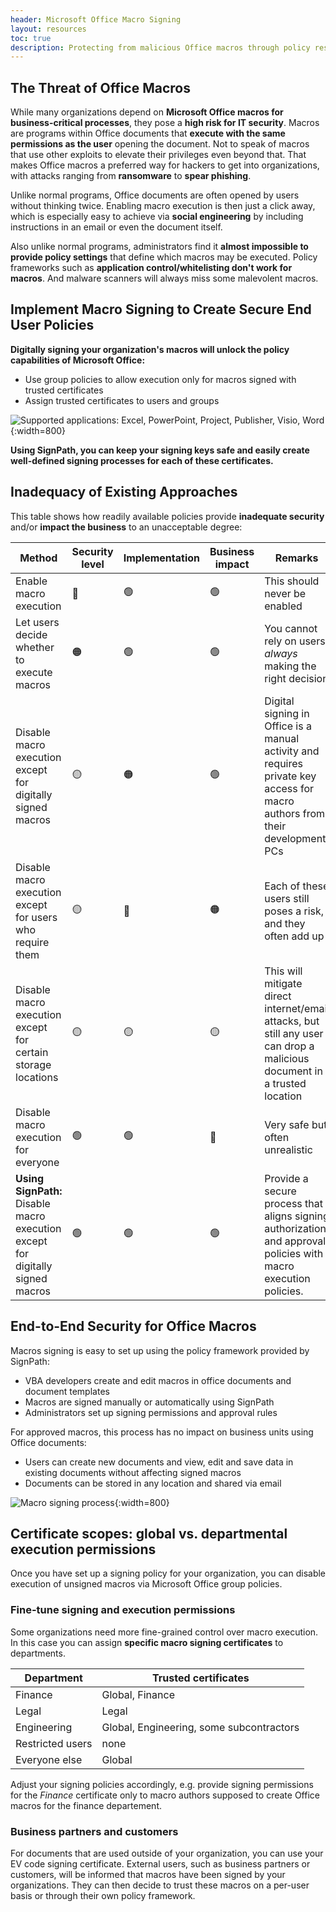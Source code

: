```yaml
---
header: Microsoft Office Macro Signing
layout: resources
toc: true
description: Protecting from malicious Office macros through policy restrictions and signing
---
```


## The Threat of Office Macros

While many organizations depend on **Microsoft Office macros for business-critical processes**, they pose a **high risk for IT security**. Macros are programs within Office documents that **execute with the same permissions as the user** opening the document. Not to speak of macros that use other exploits to elevate their privileges even beyond that. That makes Office macros a preferred way for hackers to get into organizations, with attacks ranging from **ransomware** to **spear phishing**.

Unlike normal programs, Office documents are often opened by users without thinking twice. Enabling macro execution is then just a click away, which is especially easy to achieve via **social engineering** by including instructions in an email or even the document itself. 

Also unlike normal programs, administrators find it **almost impossible to provide policy settings** that define which macros may be executed. Policy frameworks such as **application control/whitelisting don't work for macros**. And malware scanners will always miss some malevolent macros.

## Implement Macro Signing to Create Secure End User Policies

**Digitally signing your organization's macros will unlock the policy capabilities of Microsoft Office:**

* Use group policies to allow execution only for macros signed with trusted certificates
* Assign trusted certificates to users and groups

![Supported applications: Excel, PowerPoint, Project, Publisher, Visio, Word](/assets/img/product/office-macros/office-supported-apps.png){:width=800}

**Using SignPath, you can keep your signing keys safe and easily create well-defined signing processes for each of these certificates.**

## Inadequacy of Existing Approaches

This table shows how readily available policies provide **inadequate security** and/or **impact the business** to an unacceptable degree:

| Method                                                       | Security level  | Implementation  | Business impact | Remarks
|--------------------------------------------------------------|-----------------|-----------------|-----------------|----------------------------------------
| Enable macro execution                                       | 🔴             | 🟢              | 🟢             | This should never be enabled
| Let users decide whether to execute macros                   | 🟠             | 🟢              | 🟢             | You cannot rely on users _always_ making the right decision
| Disable macro execution except for digitally signed macros   | 🟡             | 🟠              | 🟢             | Digital signing in Office is a manual activity and requires private key access for macro authors from their development PCs
| Disable macro execution except for users who require them    | 🟡             | 🔴              | 🟠             | Each of these users still poses a risk, and they often add up
| Disable macro execution except for certain storage locations | 🟡             | 🟡              | 🟡             | This will mitigate direct internet/email attacks, but still any user can drop a malicious document in a trusted location
| Disable macro execution for everyone                         | 🟢             | 🟢              | 🔴             | Very safe but often unrealistic 
| **Using SignPath:** <br> Disable macro execution except for digitally signed macros   | 🟢 | 🟢 | 🟢             | Provide a secure process that aligns signing authorization and approval policies with macro execution policies.

## End-to-End Security for Office Macros

Macros signing is easy to set up using the policy framework provided by SignPath:

* VBA developers create and edit macros in office documents and document templates 
* Macros are signed manually or automatically using SignPath
* Administrators set up signing permissions and approval rules

For approved macros, this process has no impact on business units using Office documents:

* Users can create new documents and view, edit and save data in existing documents without affecting signed macros
* Documents can be stored in any location and shared via email

![Macro signing process](/assets/img/product/office-macros/macro-signing-process.png){:width=800}

## Certificate scopes: global vs. departmental execution permissions

Once you have set up a signing policy for your organization, you can disable execution of unsigned macros via Microsoft Office group policies.

### Fine-tune signing and execution permissions

Some organizations need more fine-grained control over macro execution. In this case you can assign **specific macro signing certificates** to departments.

| Department       | Trusted certificates
|------------------|---------------------------------------------------------
| Finance          | Global, Finance
| Legal            | Legal
| Engineering      | Global, Engineering, some subcontractors
| Restricted users | none
| Everyone else    | Global

Adjust your signing policies accordingly, e.g. provide signing permissions for the _Finance_ certificate only to macro authors supposed to create Office macros for the finance departement.

### Business partners and customers 

For documents that are used outside of your organization, you can use your EV code signing certificate. External users, such as business partners or customers, will be informed that macros have been signed by your organizations. They can then decide to trust these macros on a per-user basis or through their own policy framework.